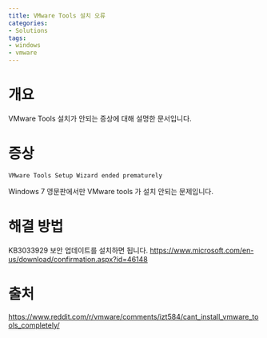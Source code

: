 ```yaml
---
title: VMware Tools 설치 오류
categories:
- Solutions
tags:
- windows
- vmware
---
```


# 개요
VMware Tools 설치가 안되는 증상에 대해 설명한 문서입니다.



# 증상
```
VMware Tools Setup Wizard ended prematurely
```
Windows 7 영문판에서만 VMware tools 가 설치 안되는 문제입니다.



# 해결 방법
KB3033929 보안 업데이트를 설치하면 됩니다.
<https://www.microsoft.com/en-us/download/confirmation.aspx?id=46148>



# 출처
<https://www.reddit.com/r/vmware/comments/izt584/cant_install_vmware_tools_completely/>
